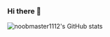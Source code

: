 ### Hi there 👋

<!--
**noobmaster1112/noobmaster1112** is a ✨ _special_ ✨ repository because its `README.md` (this file) appears on your GitHub profile.

Here are some ideas to get you started:

- 🔭 I’m currently working on ...
- 🌱 I’m currently learning ...
- 👯 I’m looking to collaborate on ...
- 🤔 I’m looking for help with ...
- 💬 Ask me about ...
- 📫 How to reach me: ...
- 😄 Pronouns: ...
- ⚡ Fun fact: ...
-->

![noobmaster1112's GitHub stats](https://github-readme-stats.vercel.app/api?username=noobmaster1112&count_private=true&show_icons=true&theme=radical)
